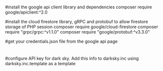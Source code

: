 #install the google api client library and dependencies
composer require google/apiclient:^2.0

#install the cloud firestore library, gRPC and protobuf to allow firestore storage of PHP session
composer require google/cloud-firestore
composer require "grpc/grpc:^v1.1.0"
composer require "google/protobuf:^v3.3.0"

#get your credentials.json file from the google api page
#
#configure API key for dark sky. Add this info to darksky.inc using darksky.inc.template as a template
